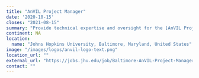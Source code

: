 ```yaml
---
title: "AnVIL Project Manager"
date: '2020-10-15'
closes: "2021-08-15"
summary: "Provide technical expertise and oversight for the [AnVIL Project](http://anvilproject.org/), which incorporates Galaxy, Bioconductor, Terra, Gen3, and Dockstore into a secure cloud-based software ecosystem for genomic data analysis. "
continent: NA
location:
  name: "Johns Hopkins University, Baltimore, Maryland, United States"
image: "/images/logos/anvil-logo-text.png"
location_url: ""
external_url: "https://jobs.jhu.edu/job/Baltimore-AnVIL-Project-Manager-MD-21218/682125700/"
contact: ""
---
```

